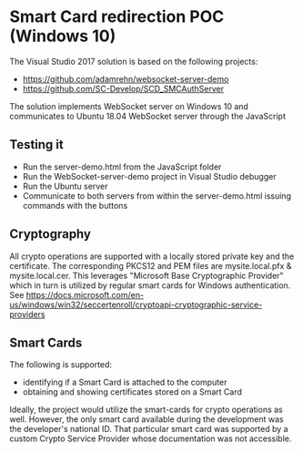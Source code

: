 # Smart Card redirection POC (Windows 10)

The Visual Studio 2017 solution is based on the following projects:
- https://github.com/adamrehn/websocket-server-demo
- https://github.com/SC-Develop/SCD_SMCAuthServer

The solution implements WebSocket server on Windows 10 and communicates to Ubuntu 18.04 WebSocket server through the JavaScript

## Testing it

 - Run the server-demo.html from the JavaScript folder
 - Run the WebSocket-server-demo project in Visual Studio debugger
 - Run the Ubuntu server
 - Communicate to both servers from within the server-demo.html issuing commands with the buttons

## Cryptography

All crypto operations are supported with a locally stored private key and the certificate. The corresponding PKCS12 and PEM files are mysite.local.pfx & mysite.local.cer. This leverages "Microsoft Base Cryptographic Provider" which in turn is utilized by regular smart cards for Windows authentication.
See https://docs.microsoft.com/en-us/windows/win32/seccertenroll/cryptoapi-cryptographic-service-providers

## Smart Cards

The following is supported:
- identifying if a Smart Card is attached to the computer
- obtaining and showing certificates stored on a Smart Card

Ideally, the project would utilize the smart-cards for crypto operations as well. However, the only smart card available during the development was the developer's national ID. That particular smart card was supported by a custom Crypto Service Provider whose documentation was not accessible.
